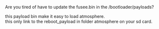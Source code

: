 Are you tired of have to update the fusee.bin in the /bootloader/payloads?     

this payload bin make it easy to load atmosphere.     
this only link to the reboot_payload in folder atmosphere on your sd card.  

